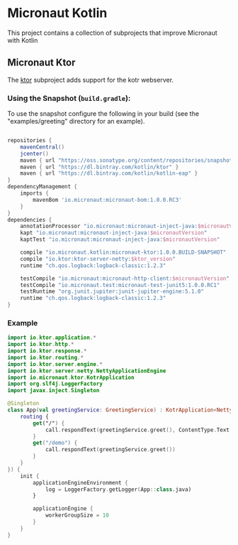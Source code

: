 # Micronaut Kotlin

This project contains a collection of subprojects that improve Micronaut with Kotlin


## Micronaut Ktor



The [ktor](https://ktor.io) subproject adds support for the kotr webserver. 


### Using the Snapshot (`build.gradle`):

To use the snapshot configure the following in your build (see the "examples/greeting" directory for an example).

```groovy

repositories {
    mavenCentral()
    jcenter()
    maven { url "https://oss.sonatype.org/content/repositories/snapshots/"}
    maven { url "https://dl.bintray.com/kotlin/ktor" }
    maven { url "https://dl.bintray.com/kotlin/kotlin-eap" }
}
dependencyManagement {
    imports {
        mavenBom 'io.micronaut:micronaut-bom:1.0.0.RC3'
    }
}
dependencies {
    annotationProcessor "io.micronaut:micronaut-inject-java:$micronautVersion"
    kapt "io.micronaut:micronaut-inject-java:$micronautVersion"
    kaptTest "io.micronaut:micronaut-inject-java:$micronautVersion"

    compile "io.micronaut.kotlin:micronaut-ktor:1.0.0.BUILD-SNAPSHOT"
    compile "io.ktor:ktor-server-netty:$ktor_version"
    runtime "ch.qos.logback:logback-classic:1.2.3"

    testCompile "io.micronaut:micronaut-http-client:$micronautVersion"
    testCompile "io.micronaut.test:micronaut-test-junit5:1.0.0.RC1"
    testRuntime "org.junit.jupiter:junit-jupiter-engine:5.1.0"
    runtime "ch.qos.logback:logback-classic:1.2.3"
}

```

### Example

```kotlin
import io.ktor.application.*
import io.ktor.http.*
import io.ktor.response.*
import io.ktor.routing.*
import io.ktor.server.engine.*
import io.ktor.server.netty.NettyApplicationEngine
import io.micronaut.ktor.KotrApplication
import org.slf4j.LoggerFactory
import javax.inject.Singleton

@Singleton
class App(val greetingService: GreetingService) : KotrApplication<NettyApplicationEngine.Configuration>({
    routing {
        get("/") {
            call.respondText(greetingService.greet(), ContentType.Text.Plain)
        }
        get("/demo") {
            call.respondText(greetingService.greet())
        }
    }
}) {
    init {
        applicationEngineEnvironment {
            log = LoggerFactory.getLogger(App::class.java)
        }

        applicationEngine {
            workerGroupSize = 10
        }
    }
}
```
